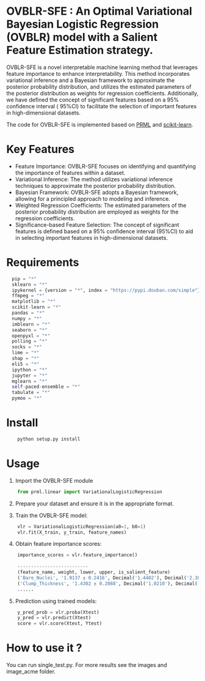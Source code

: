 # OVBLR-SFE : An Optimal Variational Bayesian Logistic Regression (OVBLR) model with a Salient Feature Estimation strategy.

OVBLR-SFE is a novel interpretable machine learning method that leverages feature importance to enhance
interpretability. This method incorporates variational inference and a Bayesian framework to approximate the posterior
probability distribution, and utilizes the estimated parameters of the posterior distribution as weights for regression
coefficients. Additionally, we have defined the concept of significant features based on a 95% confidence interval (
95%CI) to facilitate the selection of important features in high-dimensional datasets.

The code for OVBLR-SFE is implemented based on [PRML](https://github.com/ctgk/PRML)
and [scikit-learn](https://scikit-learn.org/stable/index.html).

# Key Features

* Feature Importance: OVBLR-SFE focuses on identifying and quantifying the importance of features within a dataset.
* Variational Inference: The method utilizes variational inference techniques to approximate the posterior probability
  distribution.
* Bayesian Framework: OVBLR-SFE adopts a Bayesian framework, allowing for a principled approach to modeling and
  inference.
* Weighted Regression Coefficients: The estimated parameters of the posterior probability distribution are employed as
  weights for the regression coefficients.
* Significance-based Feature Selection: The concept of significant features is defined based on a 95% confidence
  interval (95%CI) to aid in selecting important features in high-dimensional datasets.

# Requirements
```python
  pip = "*"
  sklearn = "*"
  ipykernel = {version = "*", index = "https://pypi.douban.com/simple"}
  ffmpeg = "*"
  matplotlib = "*"
  scikit-learn = "*"
  pandas = "*"
  numpy = "*"
  imblearn = "*"
  seaborn = "*"
  openpyxl = "*"
  polling = "*"
  socks = "*"
  lime = "*"
  shap = "*"
  eli5 = "*"
  ipython = "*"
  jupyter = "*"
  mglearn = "*"
  self-paced-ensemble = "*"
  tabulate = "*"
  pymoo = "*"
  ```
# Install
```python
    python setup.py install
```

# Usage
1. Import the OVBLR-SFE module

```python
    from prml.linear import VariationalLogisticRegression
```

2. Prepare your dataset and ensure it is in the appropriate format.

3. Train the OVBLR-SFE model:

```python
    vlr = VariationalLogisticRegression(a0=1, b0=1)
    vlr.fit(X_train, y_train, feature_names)
```

4. Obtain feature importance scores:
```python
    importance_scores = vlr.feature_importance()
    
    --------------------------
    (feature_name, weight, lower, upper, is_salient_feature)
    ('Bare_Nuclei', '1.9137 ± 0.2416', Decimal('1.4402'), Decimal('2.3872'), True), 
    ('Clump_Thickness', '1.4302 ± 0.2088', Decimal('1.0210'), Decimal('1.8394'), True)
    ......
```

5. Prediction using trained models:
```python
    y_pred_prob = vlr.proba(Xtest)
    y_pred = vlr.predict(Xtest)
    score = vlr.score(Xtest, Ytest)
```


# How to use it ?
You can run single_test.py.
For more results see the images and image_acme folder.
